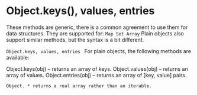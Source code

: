 # Object.keys(), values, entries
These methods are generic, there is a common agreement to use them for data structures.
They are supported for:
``
Map
Set
Array
``
Plain objects also support similar methods, but the syntax is a bit different.

``Object.keys, values, entries ``
For plain objects, the following methods are available:

Object.keys(obj) – returns an array of keys.
Object.values(obj) – returns an array of values.
Object.entries(obj) – returns an array of [key, value] pairs.

``Object. * returns a real array rather than an iterable.``